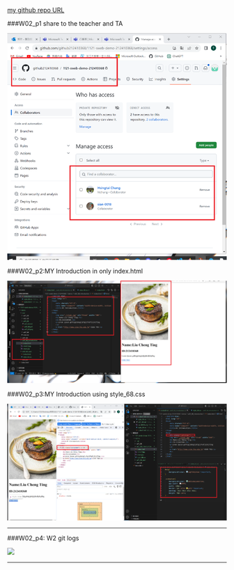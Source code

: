 [my github repo URL](https://github.com/github212410368/1121-sweb-demo-212410368.git)

###W02_p1 share to the teacher and TA


![](w02_68.01.png)

###W02_p2:MY Introduction in only index.html


![](w02_68.02.png)

###W02_p3:MY Introduction using style_68.css

![](w02_68.03.png)

_____

###W02_p4: W2 git logs

![](w02_68.04.png)

_____

